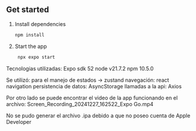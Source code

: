 
## Get started

1. Install dependencies

   ```bash
   npm install
   ```

2. Start the app

   ```bash
    npx expo start
   ```

Tecnologias utilizadas:
   Expo sdk 52
   node v21.7.2
   npm 10.5.0

Se utilizó:
   para el manejo de estados -> zustand
   navegación: react navigation
   persistencia de datos: AsyncStorage
   llamadas a la api: Axios

Por otro lado se puede encontrar el video de la app funcionando en el archivo: 
Screen_Recording_20241227_162522_Expo Go.mp4

No se pudo generar el archivo .ipa debido a que no poseo cuenta de Apple Developer


   
